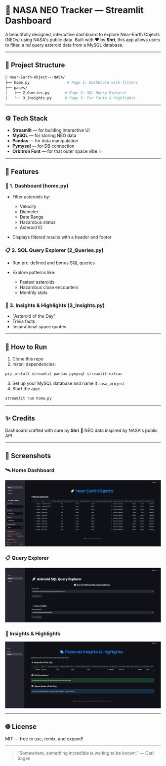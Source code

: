 # 🚀 NASA NEO Tracker — Streamlit Dashboard

A beautifully designed, interactive dashboard to explore Near-Earth Objects (NEOs) using NASA's public data. Built with ❤️ by **Shri**, this app allows users to filter, a nd query asteroid data from a MySQL database.

---

## 🌌 Project Structure

```bash
📁 Near-Earth-Object---NASA/
├── home.py                 # Page 1: Dashboard with filters
├── pages/
│   ├── 2_Queries.py       # Page 2: SQL Query Explorer
│   └── 3_Insights.py      # Page 3: Fun Facts & Highlights
```

---

## ⚙️ Tech Stack

* **Streamlit** — for building interactive UI
* **MySQL** — for storing NEO data
* **Pandas** — for data manipulation
* **Pymysql** — for DB connection
* **Orbitron Font** — for that outer space vibe ✨

---

## 📄 Features

### 🔎 1. Dashboard (home.py)

* Filter asteroids by:

  * Velocity
  * Diameter
  * Date Range
  * Hazardous status
  * Asteroid ID
* Displays filtered results with a header and footer

### 📋 2. SQL Query Explorer (2\_Queries.py)

* Run pre-defined and bonus SQL queries
* Explore patterns like:

  * Fastest asteroids
  * Hazardous close encounters
  * Monthly stats

### 🌠 3. Insights & Highlights (3\_Insights.py)

* "Asteroid of the Day"
* Trivia facts
* Inspirational space quotes

---

## 💾 How to Run

1. Clone this repo
2. Install dependencies:

```bash
pip install streamlit pandas pymysql streamlit-extras
```

3. Set up your MySQL database and name it `nasa_project`
4. Start the app:

```bash
streamlit run home.py
```

---

## ✨ Credits

Dashboard crafted with care by **Shri** 🐾
NEO data inspired by NASA's public API

---

## 📸 Screenshots


### 🛰️ Home Dashboard
![Home](home.PNG)

### 📋 Query Explorer
![Page 2](page%202.PNG)

### 🌌 Insights & Highlights
![Page 3](page%203.PNG)

---

## 🌐 License

MIT — free to use, remix, and expand!

---

> "Somewhere, something incredible is waiting to be known." — Carl Sagan
